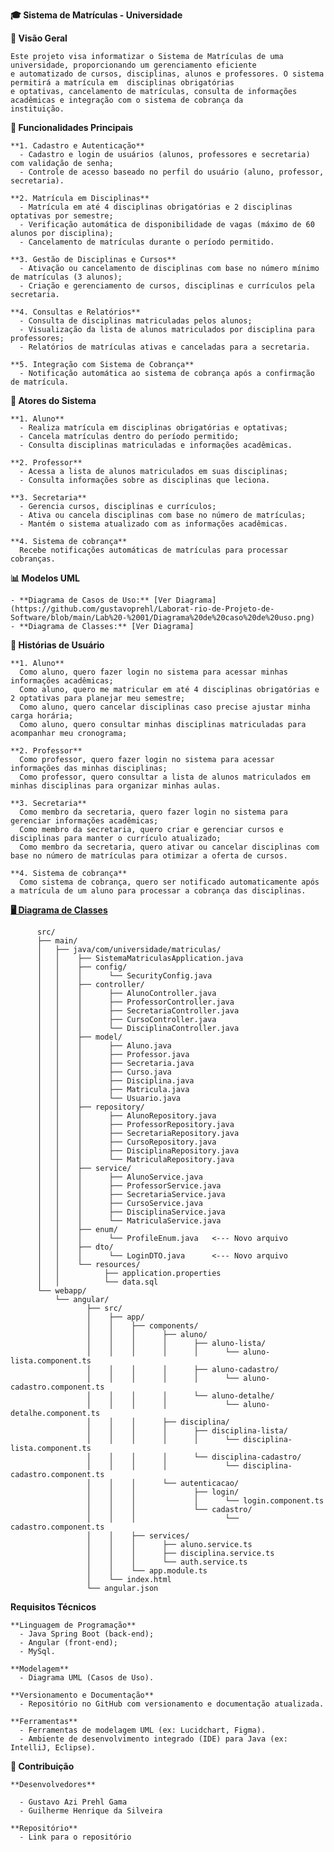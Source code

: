  **🎓 Sistema de Matrículas - Universidade**

  **🎯 Visão Geral**

    Este projeto visa informatizar o Sistema de Matrículas de uma universidade, proporcionando um gerenciamento eficiente  
    e automatizado de cursos, disciplinas, alunos e professores. O sistema permitirá a matrícula em  disciplinas obrigatórias  
    e optativas, cancelamento de matrículas, consulta de informações  acadêmicas e integração com o sistema de cobrança da  
    instituição.  


  **🚀 Funcionalidades Principais**

    **1. Cadastro e Autenticação** 
      - Cadastro e login de usuários (alunos, professores e secretaria) com validação de senha;
      - Controle de acesso baseado no perfil do usuário (aluno, professor, secretaria).

    **2. Matrícula em Disciplinas** 
      - Matrícula em até 4 disciplinas obrigatórias e 2 disciplinas optativas por semestre;
      - Verificação automática de disponibilidade de vagas (máximo de 60 alunos por disciplina);
      - Cancelamento de matrículas durante o período permitido.

    **3. Gestão de Disciplinas e Cursos**
      - Ativação ou cancelamento de disciplinas com base no número mínimo de matrículas (3 alunos);
      - Criação e gerenciamento de cursos, disciplinas e currículos pela secretaria.

    **4. Consultas e Relatórios**
      - Consulta de disciplinas matriculadas pelos alunos;
      - Visualização da lista de alunos matriculados por disciplina para professores;
      - Relatórios de matrículas ativas e canceladas para a secretaria.

    **5. Integração com Sistema de Cobrança**
      - Notificação automática ao sistema de cobrança após a confirmação de matrícula.

  **👥 Atores do Sistema**

    **1. Aluno**
      - Realiza matrícula em disciplinas obrigatórias e optativas;
      - Cancela matrículas dentro do período permitido;
      - Consulta disciplinas matriculadas e informações acadêmicas.

    **2. Professor**
      - Acessa a lista de alunos matriculados em suas disciplinas;
      - Consulta informações sobre as disciplinas que leciona.

    **3. Secretaria**
      - Gerencia cursos, disciplinas e currículos;
      - Ativa ou cancela disciplinas com base no número de matrículas;
      - Mantém o sistema atualizado com as informações acadêmicas.

    **4. Sistema de cobrança**
      Recebe notificações automáticas de matrículas para processar cobranças.

  **📊 Modelos UML**

    - **Diagrama de Casos de Uso:** [Ver Diagrama] (https://github.com/gustavoprehl/Laborat-rio-de-Projeto-de-Software/blob/main/Lab%20-%2001/Diagrama%20de%20caso%20de%20uso.png) 
    - **Diagrama de Classes:** [Ver Diagrama]

  **📜 Histórias de Usuário**

    **1. Aluno**
      Como aluno, quero fazer login no sistema para acessar minhas informações acadêmicas;
      Como aluno, quero me matricular em até 4 disciplinas obrigatórias e 2 optativas para planejar meu semestre;
      Como aluno, quero cancelar disciplinas caso precise ajustar minha carga horária;
      Como aluno, quero consultar minhas disciplinas matriculadas para acompanhar meu cronograma;

    **2. Professor**
      Como professor, quero fazer login no sistema para acessar informações das minhas disciplinas;
      Como professor, quero consultar a lista de alunos matriculados em minhas disciplinas para organizar minhas aulas.

    **3. Secretaria**
      Como membro da secretaria, quero fazer login no sistema para gerenciar informações acadêmicas;
      Como membro da secretaria, quero criar e gerenciar cursos e disciplinas para manter o currículo atualizado;
      Como membro da secretaria, quero ativar ou cancelar disciplinas com base no número de matrículas para otimizar a oferta de cursos.

    **4. Sistema de cobrança**
      Como sistema de cobrança, quero ser notificado automaticamente após a matrícula de um aluno para processar a cobrança das disciplinas.

  <u>**🖥️ Diagrama de Classes**</u>

          src/
          ├── main/
          │   ├── java/com/universidade/matriculas/
          │   │    ├── SistemaMatriculasApplication.java
          │   │    ├── config/
          │   │    │      └── SecurityConfig.java
          │   │    ├── controller/
          │   │    │      ├── AlunoController.java
          │   │    │      ├── ProfessorController.java
          │   │    │      ├── SecretariaController.java
          │   │    │      ├── CursoController.java
          │   │    │      └── DisciplinaController.java
          │   │    ├── model/
          │   │    │      ├── Aluno.java
          │   │    │      ├── Professor.java
          │   │    │      ├── Secretaria.java
          │   │    │      ├── Curso.java
          │   │    │      ├── Disciplina.java
          │   │    │      ├── Matricula.java
          │   │    │      └── Usuario.java
          │   │    ├── repository/
          │   │    │      ├── AlunoRepository.java
          │   │    │      ├── ProfessorRepository.java
          │   │    │      ├── SecretariaRepository.java
          │   │    │      ├── CursoRepository.java
          │   │    │      ├── DisciplinaRepository.java
          │   │    │      └── MatriculaRepository.java
          │   │    ├── service/
          │   │    │      ├── AlunoService.java
          │   │    │      ├── ProfessorService.java
          │   │    │      ├── SecretariaService.java
          │   │    │      ├── CursoService.java
          │   │    │      ├── DisciplinaService.java
          │   │    │      └── MatriculaService.java
          │   │    ├── enum/
          │   │    │      └── ProfileEnum.java   <--- Novo arquivo
          │   │    ├── dto/
          │   │    │      └── LoginDTO.java      <--- Novo arquivo
          │   │    └── resources/
          │   │          ├── application.properties
          │   │          └── data.sql
          └── webapp/
              └── angular/
                     ├── src/
                     │    ├── app/
                     │    │    ├── components/
                     │    │    │      ├── aluno/
                     │    │    │      │      ├── aluno-lista/
                     │    │    │      │      │      └── aluno-lista.component.ts
                     │    │    │      │      ├── aluno-cadastro/
                     │    │    │      │      │      └── aluno-cadastro.component.ts
                     │    │    │      │      └── aluno-detalhe/
                     │    │    │      │             └── aluno-detalhe.component.ts
                     │    │    │      ├── disciplina/
                     │    │    │      │      ├── disciplina-lista/
                     │    │    │      │      │      └── disciplina-lista.component.ts
                     │    │    │      │      └── disciplina-cadastro/
                     │    │    │      │             └── disciplina-cadastro.component.ts
                     │    │    │      └── autenticacao/
                     │    │    │             ├── login/
                     │    │    │             │      └── login.component.ts
                     │    │    │             └── cadastro/
                     │    │    │                    └── cadastro.component.ts
                     │    │    ├── services/
                     │    │    │      ├── aluno.service.ts
                     │    │    │      ├── disciplina.service.ts
                     │    │    │      └── auth.service.ts
                     │    │    └── app.module.ts
                     │    └── index.html
                     └── angular.json

  **Requisitos Técnicos**

    **Linguagem de Programação**
      - Java Spring Boot (back-end);
      - Angular (front-end);
      - MySql.
    
    **Modelagem**
      - Diagrama UML (Casos de Uso).

    **Versionamento e Documentação**
      - Repositório no GitHub com versionamento e documentação atualizada.

    **Ferramentas**
      - Ferramentas de modelagem UML (ex: Lucidchart, Figma).
      - Ambiente de desenvolvimento integrado (IDE) para Java (ex: IntelliJ, Eclipse).

  **🔗 Contribuição**

    **Desenvolvedores**
      
      - Gustavo Azi Prehl Gama
      - Guilherme Henrique da Silveira
    
    **Repositório**
      - Link para o repositório
